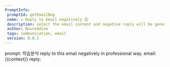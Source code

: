 ```yaml
---
PromptInfo:
 promptId: getEmailNeg
 name: ✉️ Reply to Email negatively 😡
 description: select the email content and negative reply will be generated
 author: Noureddine
 tags: communication, email
 version: 0.0.1
---
```

prompt: 학습분석
reply to this email negatively in professional way. 
email: 
{{context}}
reply: 
